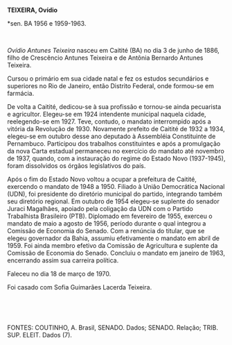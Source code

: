 **TEIXEIRA, Ovídio**

\*sen. BA 1956 e 1959-1963.

 

*Ovídio Antunes Teixeira* nasceu em Caitité (BA) no dia 3 de junho de
1886, filho de Crescêncio Antunes Teixeira e de Antônia Bernardo Antunes
Teixeira.

Cursou o primário em sua cidade natal e fez os estudos secundários e
superiores no Rio de Janeiro, então Distrito Federal, onde formou-se em
farmácia.

De volta a Caitité, dedicou-se à sua profissão e tornou-se ainda
pecuarista e agricultor. Elegeu-se em 1924 intendente municipal naquela
cidade, reelegendo-se em 1927. Teve, contudo, o mandato interrompido
após a vitória da Revolução de 1930. Novamente prefeito de Caitité de
1932 a 1934, elegeu-se em outubro desse ano deputado à Assembléia
Constituinte de Pernambuco. Participou dos trabalhos constituintes e
após a promulgação da nova Carta estadual permaneceu no exercício do
mandato até novembro de 1937, quando, com a instauração do regime do
Estado Novo (1937-1945), foram dissolvidos os órgãos legislativos do
país.

Após o fim do Estado Novo voltou a ocupar a prefeitura de Caitité,
exercendo o mandato de 1948 a 1950. Filiado à União Democrática Nacional
(UDN), foi presidente do diretório municipal do partido, integrando
também seu diretório regional. Em outubro de 1954 elegeu-se suplente do
senador Juraci Magalhães, apoiado pela coligação da UDN com o Partido
Trabalhista Brasileiro (PTB). Diplomado em fevereiro de 1955, exerceu o
mandato de maio a agosto de 1956, período durante o qual integrou a
Comissão de Economia do Senado. Com a renúncia do titular, que se elegeu
governador da Bahia, assumiu efetivamente o mandato em abril de 1959.
Foi ainda membro efetivo da Comissão de Agricultura e suplente da
Comissão de Economia do Senado. Concluiu o mandato em janeiro de 1963,
encerrando assim sua carreira política.

Faleceu no dia 18 de março de 1970.

Foi casado com Sofia Guimarães Lacerda Teixeira.

 

 

FONTES: COUTINHO, A. Brasil, SENADO. Dados; SENADO. Relação; TRIB. SUP.
ELEIT. Dados (7).

 
